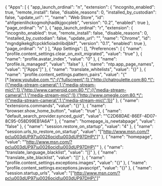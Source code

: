 {
    "Apps": [
        {
            "app_launch_ordinal": "n",
            "extension": {
                        "incognito_enabled": true,
                        "remote_install": false,
                        "disable_reasons": 0,
                        "installed_by_custodian": false,
                        "update_url": "",
                        "name": "Web Store",
                        "id": "ahfgeienlihckogmohjhadlkjgocpleb",
                        "version": "0.2",
                        "enabled": true
            },
            "page_ordinal": "n"
},
        {
            "app_launch_ordinal": "r",
            "extension": {
                        "incognito_enabled": true,
                        "remote_install": false,
                        "disable_reasons": 0,
                        "installed_by_custodian": false,
                        "update_url": "",
                        "name": "Chrome",
                        "id": "mgndgikekgjfcpckkfioiadnlibdjbkf",
                        "version": "0.1",
                        "enabled": true
            },
            "page_ordinal": "n"
}
    ],
    "App Settings": [],
    "Preferences": [
        {
            "name": "profile.content_settings.clear_on_exit_migrated",
            "value": "true"
},
        {
            "name": "profile.avatar_index",
            "value": "0"
},
        {
            "name": "profile.is_managed",
            "value": "false"
},
        {
            "name": "ntp.app_page_names",
            "value": "[\"Apps\"]"
},
        {
            "name": "translate_whitelists",
            "value": "{}"
},
        {
            "name": "profile.content_settings.pattern_pairs",
            "value": "{\"[*.]www.youtube.com,*\":{\"fullscreen\":1},\"http://chatroulette.com:80,*\":{\"media-stream-camera\":1,\"media-stream-mic\":1},\"http://www.cameroid.com:80,*\":{\"media-stream-camera\":1,\"media-stream-mic\":1},\"http://www.omegle.com:80,*\":{\"media-stream-camera\":1,\"media-stream-mic\":1}}"
},
        {
            "name": "extensions.commands",
            "value": "{}"
},
        {
            "name": "browser.show_home_button",
            "value": "true"
},
        {
            "name": "default_search_provider.synced_guid",
            "value": "\"C2D68DAE-86EF-4D07-8C95-058D99EB1A6A\""
},
        {
            "name": "homepage_is_newtabpage",
            "value": "false"
},
        {
            "name": "session.restore_on_startup",
            "value": "4"
},
        {
            "name": "session.urls_to_restore_on_startup",
            "value": "[\"http://www.msn.com/?pc\u003dUP97\u0026ocid\u003dUP97DHP\"]"
},
        {
            "name": "homepage",
            "value": "\"http://www.msn.com/?pc\u003dUP97\u0026ocid\u003dUP97DHP\""
},
        {
            "name": "translate_language_blacklist",
            "value": "[]"
},
        {
            "name": "translate_site_blacklist",
            "value": "[]"
},
        {
            "name": "profile.content_settings.exceptions.images",
            "value": "{}"
},
        {
            "name": "profile.content_settings.exceptions.javascript",
            "value": "{}"
},
        {
            "name": "session.startup_urls",
            "value": "[\"http://www.msn.com/?pc\u003dUP97\u0026ocid\u003dUP97DHP\"]"
